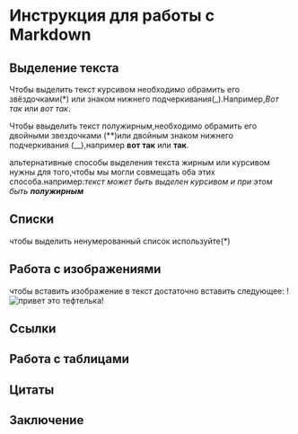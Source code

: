 # Инструкция для работы с Markdown

## Выделение текста

Чтобы выделить текст курсивом необходимо обрамить его звёздочками(*) или знаком нижнего подчеркивания(_).Например,*Вот так* или _вот так_.

Чтобы ввыделить текст полужирным,необходимо обрамить его двойными звездочками (**)или двойным знаком нижнего подчеркивания (__),например **вот так** или __так__.

альтернативные способы выделения текста жирным или курсивом нужны для того,чтобы мы могли совмещать оба этих способа.например:_текст может быть выделен курсивом и при этом быть **полужирным**_

## Списки
чтобы выделить ненумерованный список используйте(*)

## Работа с изображениями

чтобы вставить изображение в текст достаточно вставить следующее:
!
![привет это тефтелька!](котик.jpg)


## Ссылки

## Работа с таблицами

## Цитаты

## Заключение